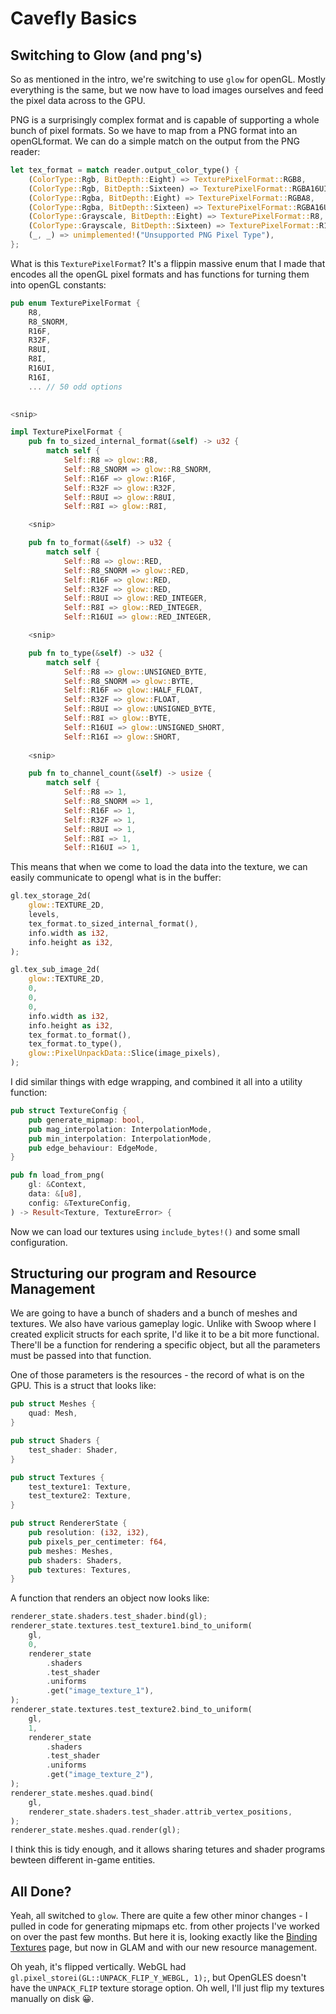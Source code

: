 # Cavefly Basics

## Switching to Glow (and png's)
So as mentioned in the intro, we're switching to use `glow` for openGL. Mostly everything is the same, but we now have to load images ourselves and feed the pixel data across to the GPU. 

PNG is a surprisingly complex format and is capable of supporting a whole bunch of pixel formats. So we have to map from a PNG format into an openGLformat. We can do a simple match on the output from the PNG reader:

```rust
let tex_format = match reader.output_color_type() {
    (ColorType::Rgb, BitDepth::Eight) => TexturePixelFormat::RGB8,
    (ColorType::Rgb, BitDepth::Sixteen) => TexturePixelFormat::RGBA16UI,
    (ColorType::Rgba, BitDepth::Eight) => TexturePixelFormat::RGBA8,
    (ColorType::Rgba, BitDepth::Sixteen) => TexturePixelFormat::RGBA16UI,
    (ColorType::Grayscale, BitDepth::Eight) => TexturePixelFormat::R8,
    (ColorType::Grayscale, BitDepth::Sixteen) => TexturePixelFormat::R16UI,
    (_, _) => unimplemented!("Unsupported PNG Pixel Type"),
};
```

What is this `TexturePixelFormat`? It's a flippin massive enum that I made that encodes all the openGL pixel formats and has functions for turning them into openGL constants:
```rust
pub enum TexturePixelFormat {
    R8,
    R8_SNORM,
    R16F,
    R32F,
    R8UI,
    R8I,
    R16UI,
    R16I,
    ... // 50 odd options
    

<snip>

impl TexturePixelFormat {
    pub fn to_sized_internal_format(&self) -> u32 {
        match self {
            Self::R8 => glow::R8,
            Self::R8_SNORM => glow::R8_SNORM,
            Self::R16F => glow::R16F,
            Self::R32F => glow::R32F,
            Self::R8UI => glow::R8UI,
            Self::R8I => glow::R8I,

    <snip>

    pub fn to_format(&self) -> u32 {
        match self {
            Self::R8 => glow::RED,
            Self::R8_SNORM => glow::RED,
            Self::R16F => glow::RED,
            Self::R32F => glow::RED,
            Self::R8UI => glow::RED_INTEGER,
            Self::R8I => glow::RED_INTEGER,
            Self::R16UI => glow::RED_INTEGER,

    <snip>

    pub fn to_type(&self) -> u32 {
        match self {
            Self::R8 => glow::UNSIGNED_BYTE,
            Self::R8_SNORM => glow::BYTE,
            Self::R16F => glow::HALF_FLOAT,
            Self::R32F => glow::FLOAT,
            Self::R8UI => glow::UNSIGNED_BYTE,
            Self::R8I => glow::BYTE,
            Self::R16UI => glow::UNSIGNED_SHORT,
            Self::R16I => glow::SHORT,
    
    <snip>

    pub fn to_channel_count(&self) -> usize {
        match self {
            Self::R8 => 1,
            Self::R8_SNORM => 1,
            Self::R16F => 1,
            Self::R32F => 1,
            Self::R8UI => 1,
            Self::R8I => 1,
            Self::R16UI => 1,

```

This means that when we come to load the data into the texture, we can easily communicate to opengl what is in the buffer:
```rust
gl.tex_storage_2d(
    glow::TEXTURE_2D,
    levels,
    tex_format.to_sized_internal_format(),
    info.width as i32,
    info.height as i32,
);

gl.tex_sub_image_2d(
    glow::TEXTURE_2D,
    0,
    0,
    0,
    info.width as i32,
    info.height as i32,
    tex_format.to_format(),
    tex_format.to_type(),
    glow::PixelUnpackData::Slice(image_pixels),
);
```

I did similar things with edge wrapping, and combined it all into a utility function:
```rust
pub struct TextureConfig {
    pub generate_mipmap: bool,
    pub mag_interpolation: InterpolationMode,
    pub min_interpolation: InterpolationMode,
    pub edge_behaviour: EdgeMode,
}

pub fn load_from_png(
    gl: &Context,
    data: &[u8],
    config: &TextureConfig,
) -> Result<Texture, TextureError> {
```
Now we can load our textures using `include_bytes!()` and some small configuration.

## Structuring our program and Resource Management
We are going to have a bunch of shaders and a bunch of meshes and textures. We also have various gameplay logic. Unlike with Swoop where I created explicit structs for each sprite, I'd like it to be a bit more functional. There'll be a function for rendering a specific object, but all the parameters must be passed into that function.

One of those parameters is the resources - the record of what is on the GPU. This is a struct that looks like:

```rust
pub struct Meshes {
    quad: Mesh,
}

pub struct Shaders {
    test_shader: Shader,
}

pub struct Textures {
    test_texture1: Texture,
    test_texture2: Texture,
}

pub struct RendererState {
    pub resolution: (i32, i32),
    pub pixels_per_centimeter: f64,
    pub meshes: Meshes,
    pub shaders: Shaders,
    pub textures: Textures,
}
```

A function that renders an object now looks like:
```rust
renderer_state.shaders.test_shader.bind(gl);
renderer_state.textures.test_texture1.bind_to_uniform(
    gl,
    0,
    renderer_state
        .shaders
        .test_shader
        .uniforms
        .get("image_texture_1"),
);
renderer_state.textures.test_texture2.bind_to_uniform(
    gl,
    1,
    renderer_state
        .shaders
        .test_shader
        .uniforms
        .get("image_texture_2"),
);
renderer_state.meshes.quad.bind(
    gl,
    renderer_state.shaders.test_shader.attrib_vertex_positions,
);
renderer_state.meshes.quad.render(gl);
```

I think this is tidy enough, and it allows sharing tetures and shader programs bewteen different in-game entities.

## All Done?
Yeah, all switched to `glow`. There are quite a few other minor changes - I pulled in code for generating mipmaps etc. from other projects I've worked on over the past few months. But here it is, looking exactly like the [Binding Textures](../basics/binding_textures.md) page, but now in GLAM and with our new resource management.

<canvas id="cavefly/basics"></canvas>

Oh yeah, it's flipped vertically. WebGL had `gl.pixel_storei(GL::UNPACK_FLIP_Y_WEBGL, 1);`, but OpenGLES doesn't have the `UNPACK_FLIP` texture storage option. Oh well, I'll just flip my textures manually on disk 😀.